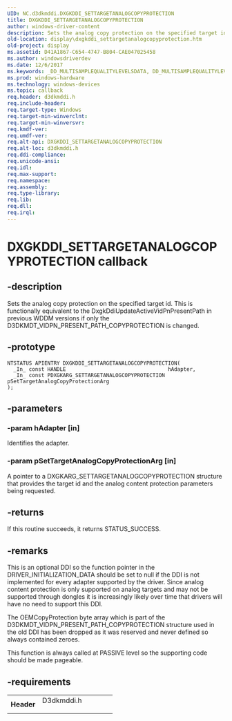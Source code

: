 ```yaml
---
UID: NC.d3dkmddi.DXGKDDI_SETTARGETANALOGCOPYPROTECTION
title: DXGKDDI_SETTARGETANALOGCOPYPROTECTION
author: windows-driver-content
description: Sets the analog copy protection on the specified target id. This is functionally equivalent to the DxgkDdiUpdateActiveVidPnPresentPath in previous WDDM versions if only the D3DKMDT_VIDPN_PRESENT_PATH_COPYPROTECTION is changed.
old-location: display\dxgkddi_settargetanalogcopyprotection.htm
old-project: display
ms.assetid: D41A1867-C654-4747-B804-CAE047025458
ms.author: windowsdriverdev
ms.date: 12/6/2017
ms.keywords: _DD_MULTISAMPLEQUALITYLEVELSDATA, DD_MULTISAMPLEQUALITYLEVELSDATA
ms.prod: windows-hardware
ms.technology: windows-devices
ms.topic: callback
req.header: d3dkmddi.h
req.include-header: 
req.target-type: Windows
req.target-min-winverclnt: 
req.target-min-winversvr: 
req.kmdf-ver: 
req.umdf-ver: 
req.alt-api: DXGKDDI_SETTARGETANALOGCOPYPROTECTION
req.alt-loc: d3dkmddi.h
req.ddi-compliance: 
req.unicode-ansi: 
req.idl: 
req.max-support: 
req.namespace: 
req.assembly: 
req.type-library: 
req.lib: 
req.dll: 
req.irql: 
---
```


# DXGKDDI_SETTARGETANALOGCOPYPROTECTION callback



## -description
Sets the analog copy protection on the specified target id.  This is functionally equivalent to the DxgkDdiUpdateActiveVidPnPresentPath in previous WDDM versions if only the D3DKMDT_VIDPN_PRESENT_PATH_COPYPROTECTION is changed.


## -prototype

````
NTSTATUS APIENTRY DXGKDDI_SETTARGETANALOGCOPYPROTECTION(
  _In_ const HANDLE                                 hAdapter,
  _In_ const PDXGKARG_SETTARGETANALOGCOPYPROTECTION pSetTargetAnalogCopyProtectionArg
);
````


## -parameters

### -param hAdapter [in]

Identifies the adapter.

### -param pSetTargetAnalogCopyProtectionArg [in]

A pointer to a DXGKARG_SETTARGETANALOGCOPYPROTECTION structure that provides the target id and the analog content protection parameters being requested.

## -returns
If this routine succeeds, it returns STATUS_SUCCESS. 

## -remarks
This is an optional DDI so the function pointer in the DRIVER_INITIALIZATION_DATA should be set to null if the DDI is not implemented for every adapter supported by the driver.  Since analog content protection is only supported on analog targets and may not be supported through dongles it is increasingly likely over time that drivers will have no need to support this DDI.


The OEMCopyProtection byte array which is part of the D3DKMDT_VIDPN_PRESENT_PATH_COPYPROTECTION structure used in the old DDI has been dropped as it was reserved and never defined so always contained zeroes.  



This function is always called at PASSIVE level so the supporting code should be made pageable.

## -requirements
<table>
<tr>
<th width="30%">
Header
</th>
<td width="70%">
<dl>
<dt>D3dkmddi.h</dt>
</dl>
</td>
</tr>
</table>
